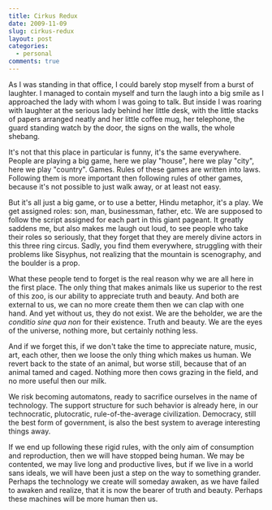```yaml
---
title: Cirkus Redux
date: 2009-11-09
slug: cirkus-redux
layout: post
categories:
  - personal
comments: true
---
```


As I was standing in that office, I could barely stop myself from a burst of laughter. I managed to contain myself and turn the laugh into a big smile as I approached the lady with whom I was going to talk. But inside I was roaring with laughter at the serious lady behind her little desk, with the little stacks of papers arranged neatly and her little coffee mug, her telephone, the guard standing watch by the door, the signs on the walls, the whole shebang. 

<!-- more -->

It's not that this place in particular is funny, it's the same everywhere. People are playing a big game, here we play "house", here we play "city", here we play "country". Games. Rules of these games are written into laws. Following them is more important then following rules of other games, because it's not possible to just walk away, or at least not easy. 

But it's all just a big game, or to use a better, Hindu metaphor, it's a play. We get assigned roles: son, man, businessman, father, etc. We are supposed to follow the script assigned for each part in this giant pageant. It greatly saddens me, but also makes me laugh out loud, to see people who take their roles so seriously, that they forget that they are merely divine actors in this three ring circus. Sadly, you find them everywhere, struggling with their problems like Sisyphus, not realizing that the mountain is scenography, and the boulder is a prop.

What these people tend to forget is the real reason why we are all here in the first place. The only thing that makes animals like us superior to the rest of this zoo, is our ability to appreciate truth and beauty. And both are external to us, we can no more create them then we can clap with one hand. And yet without us, they do not exist. We are the beholder, we are the *conditio sine qua non* for their existence. Truth and beauty. We are the eyes of the universe, nothing more, but certainly nothing less.

And if we forget this, if we don't take the time to appreciate nature, music, art, each other, then we loose the only thing which makes us human. We revert back to the state of an animal, but worse still, because that of an animal tamed and caged. Nothing more then cows grazing in the field, and no more useful then our milk. 

We risk becoming automatons, ready to sacrifice ourselves in the name of technology. The support structure for such behavior is already here, in our technocratic, plutocratic, rule-of-the-average civilization. Democracy, still the best form of government, is also the best system to average interesting things away.

If we end up following these rigid rules, with the only aim of consumption and reproduction, then we will have stopped being human. We may be contented, we may live long and productive lives, but if we live in a world sans ideals, we will have been just a step on the way to something grander. Perhaps the technology we create will someday awaken, as we have failed to awaken and realize, that it is now the bearer of truth and beauty. Perhaps these machines will be more human then us.